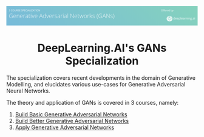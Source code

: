 ![ ](https://github.com/Husain0007/GANs-Specialization/blob/main/Images/Banner.png)  
<center><h1>DeepLearning.AI's GANs Specialization</h1></center>
The specialization covers recent developments in the domain of Generative Modelling, and elucidates various use-cases for Generative Adversarial Neural Networks.   

The theory and application of GANs is covered in 3 courses, namely:
1. [Build Basic Generative Adversarial Networks](https://www.coursera.org/learn/build-basic-generative-adversarial-networks-gans/home/welcome)
2. [Build Better Generative Adversarial Networks](https://www.coursera.org/programs/zakir-husain-college-on-coursera-c608z/browse?currentTab=MY_COURSES&productId=JCYSmdLAEeqVmg6oyn4Mjw&productType=course&query=gans&showMiniModal=true)
3. [Apply Generative Adversarial Networks](https://www.coursera.org/programs/zakir-husain-college-on-coursera-c608z/browse?currentTab=MY_COURSES&productId=JCYSmdLAEeqVmg6oyn4Mjw&productType=course&query=gans&showMiniModal=true)

